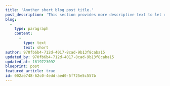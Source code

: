 ```yaml
---
title: 'Another short blog post title.'
post_description: 'This section provides more descriptive text to let readers know.'
blog:
  -
    type: paragraph
    content:
      -
        type: text
        text: short
author: 970fb6b4-712d-4017-8cad-9b13f8caba15
updated_by: 970fb6b4-712d-4017-8cad-9b13f8caba15
updated_at: 1619723092
blueprint: post
featured_article: true
id: 002ae748-62c0-4edd-aed0-5f725e5c557b
---
```

